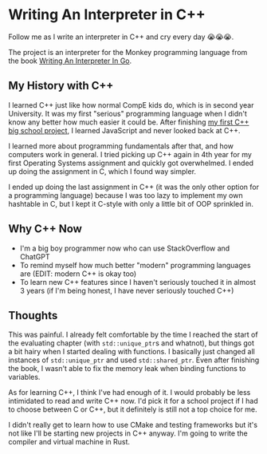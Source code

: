 # Writing An Interpreter in C++

Follow me as I write an interpreter in C++ and cry every day 😭😭😭.

The project is an interpreter for the Monkey programming language from the book
[Writing An Interpreter In Go](https://interpreterbook.com/).

## My History with C++

I learned C++ just like how normal CompE kids do, which is in second year
University. It was my first "serious" programming language when I didn't know
any better how much easier it could be. After finishing [my first C++ big
school project](https://github.com/cbebe/Checkers-AI), I learned JavaScript and
never looked back at C++.

I learned more about programming fundamentals after that, and how computers
work in general. I tried picking up C++ again in 4th year for my first
Operating Systems assignment and quickly got overwhelmed. I ended up doing the
assignment in C, which I found way simpler.

I ended up doing the last assignment in C++ (it was the only other option for a
programming language) because I was too lazy to implement my own hashtable in
C, but I kept it C-style with only a little bit of OOP sprinkled in.

## Why C++ Now

- I'm a big boy programmer now who can use StackOverflow and ChatGPT
- To remind myself how much better "modern" programming languages are (EDIT:
  modern C++ is okay too)
- To learn new C++ features since I haven't seriously touched it in almost 3
  years (if I'm being honest, I have never seriously touched C++)

## Thoughts

This was painful. I already felt comfortable by the time I reached the start of
the evaluating chapter (with `std::unique_ptr`s and whatnot), but things got a
bit hairy when I started dealing with functions. I basically just changed all
instances of `std::unique_ptr` and used `std::shared_ptr`. Even after finishing
the book, I wasn't able to fix the memory leak when binding functions to
variables.

As for learning C++, I think I've had enough of it. I would probably be less
intimidated to read and write C++ now. I'd pick it for a school project if I
had to choose between C or C++, but it definitely is still not a top choice for
me.

I didn't really get to learn how to use CMake and testing frameworks but it's
not like I'll be starting new projects in C++ anyway. I'm going to write the
compiler and virtual machine in Rust.
